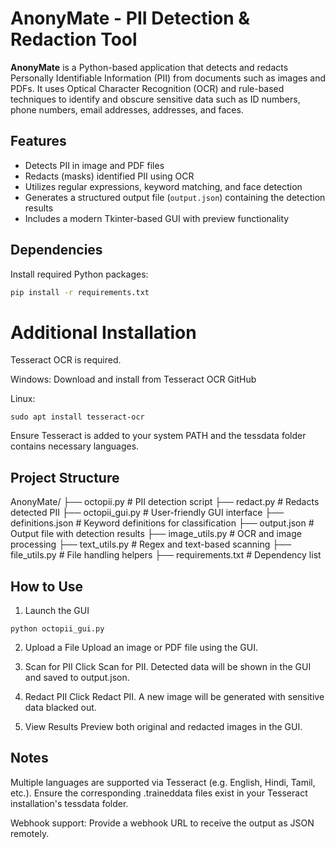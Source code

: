 # AnonyMate - PII Detection & Redaction Tool

**AnonyMate** is a Python-based application that detects and redacts Personally Identifiable Information (PII) from documents such as images and PDFs. It uses Optical Character Recognition (OCR) and rule-based techniques to identify and obscure sensitive data such as ID numbers, phone numbers, email addresses, addresses, and faces.

## Features

- Detects PII in image and PDF files  
- Redacts (masks) identified PII using OCR  
- Utilizes regular expressions, keyword matching, and face detection  
- Generates a structured output file (`output.json`) containing the detection results  
- Includes a modern Tkinter-based GUI with preview functionality  

## Dependencies

Install required Python packages:

```bash
pip install -r requirements.txt
```

# Additional Installation
Tesseract OCR is required.

Windows: Download and install from Tesseract OCR GitHub

Linux:
```
sudo apt install tesseract-ocr
```
Ensure Tesseract is added to your system PATH and the tessdata folder contains necessary languages.


## Project Structure

AnonyMate/
├── octopii.py           # PII detection script
├── redact.py            # Redacts detected PII
├── octopii_gui.py       # User-friendly GUI interface
├── definitions.json     # Keyword definitions for classification
├── output.json          # Output file with detection results
├── image_utils.py       # OCR and image processing
├── text_utils.py        # Regex and text-based scanning
├── file_utils.py        # File handling helpers
├── requirements.txt     # Dependency list

## How to Use
1. Launch the GUI

```
python octopii_gui.py

```

2. Upload a File
Upload an image or PDF file using the GUI.

3. Scan for PII
Click Scan for PII. Detected data will be shown in the GUI and saved to output.json.

4. Redact PII
Click Redact PII. A new image will be generated with sensitive data blacked out.

5. View Results
Preview both original and redacted images in the GUI.

## Notes

Multiple languages are supported via Tesseract (e.g. English, Hindi, Tamil, etc.). Ensure the corresponding .traineddata files exist in your Tesseract installation's tessdata folder.

Webhook support: Provide a webhook URL to receive the output as JSON remotely.

